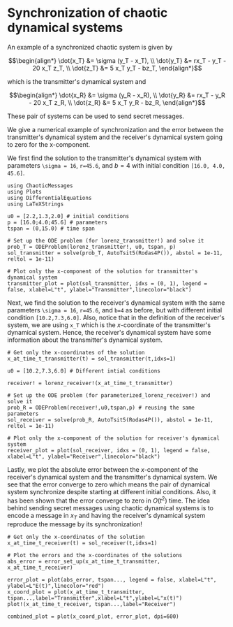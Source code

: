 # Synchronization of chaotic dynamical systems

An example of a synchronized chaotic system is given by 

```math
\begin{align*}
\dot{x_T} &= \sigma (y_T - x_T), \\ 
\dot{y_T} &= rx_T - y_T - 20 x_T z_T, \\ 
\dot{z_T} &= 5 x_T y_T - bz_T,
\end{align*}
```

which is the transmitter's dynamical system and 

```math
\begin{align*}
\dot{x_R} &= \sigma (y_R - x_R), \\ 
\dot{y_R} &= rx_T - y_R - 20 x_T z_R, \\ 
\dot{z_R} &= 5 x_T y_R - bz_R,
\end{align*}
```

These pair of systems can be used to send secret messages. 

We give a numerical example of synchronization and the error between the transmitter's dynamical system and the receiver's dynamical system going to zero for the x-component.

We first find the solution to the transmitter's dynamical system with parameters ``\sigma = 16``, ``r=45.6``, and $b=4$ with initial condition ``[16.0, 4.0, 45.6]``. 

```@example convergence
using ChaoticMessages
using Plots
using DifferentialEquations
using LaTeXStrings

u0 = [2.2,1.3,2.0] # initial conditions 
p = [16.0;4.0;45.6] # parameters 
tspan = (0,15.0) # time span 

# Set up the ODE problem (for lorenz_transmitter!) and solve it 
prob_T = ODEProblem(lorenz_transmitter!, u0, tspan, p)
sol_transmitter = solve(prob_T, AutoTsit5(Rodas4P()), abstol = 1e-11, reltol = 1e-11)

# Plot only the x-component of the solution for transmitter's dynamical system 
transmitter_plot = plot(sol_transmitter, idxs = (0, 1), legend = false, xlabel=L"t", ylabel="Transmitter",linecolor="black")
```

Next, we find the solution to the receiver's dynamical system with the same parameters ``\sigma = 16``, ``r=45.6``, and ``b=4`` as before, but with different initial condition ``[10.2,7.3,6.0]``. Also, notice that in the definition of the receiver's system, we are using ``x_T`` which is the $x$-coordinate of the transmitter's dynamical system. Hence, the receiver's dynamical system have some information about the transmitter's dynamical system. 

```@example convergence
# Get only the x-coordinates of the solution 
x_at_time_t_transmitter(t) = sol_transmitter(t,idxs=1) 

u0 = [10.2,7.3,6.0] # Different intial conditions 

receiver! = lorenz_receiver!(x_at_time_t_transmitter)

# Set up the ODE problem (for parameterized_lorenz_receiver!) and solve it 
prob_R = ODEProblem(receiver!,u0,tspan,p) # reusing the same parameters 
sol_receiver = solve(prob_R, AutoTsit5(Rodas4P()), abstol = 1e-11, reltol = 1e-11)

# Plot only the x-component of the solution for receiver's dynamical system 
receiver_plot = plot(sol_receiver, idxs = (0, 1), legend = false, xlabel=L"t", ylabel="Receiver",linecolor="black")
```

Lastly, we plot the absolute error between the $x$-component of the receiver's dynamical system and the transmitter's dynamical system. We see that the error converge to zero which means the pair of dynamical system synchronize despite starting at different initial conditions. Also, it has been shown that the error converge to zero in $O(t^2)$ time. The idea behind sending secret messages using chaotic dynamical systems is to encode a message in $x_T$ and having the receiver's dynamical system reproduce the message by its synchronization! 

```@example convergence
# Get only the x-coordinates of the solution 
x_at_time_t_receiver(t) = sol_receiver(t,idxs=1) 

# Plot the errors and the x-coordinates of the solutions 
abs_error = error_set_up(x_at_time_t_transmitter, x_at_time_t_receiver)

error_plot = plot(abs_error, tspan..., legend = false, xlabel=L"t", ylabel=L"E(t)",linecolor="red")
x_coord_plot = plot(x_at_time_t_transmitter, tspan...,label="Transmitter",xlabel=L"t",ylabel=L"x(t)")
plot!(x_at_time_t_receiver, tspan...,label="Receiver")

combined_plot = plot(x_coord_plot, error_plot, dpi=600)
```